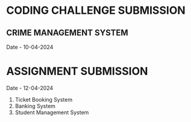 # CODING CHALLENGE SUBMISSION

## CRIME MANAGEMENT SYSTEM 
Date - 10-04-2024


# ASSIGNMENT SUBMISSION
Date - 12-04-2024

1. Ticket Booking System
2. Banking System
3. Student Management System